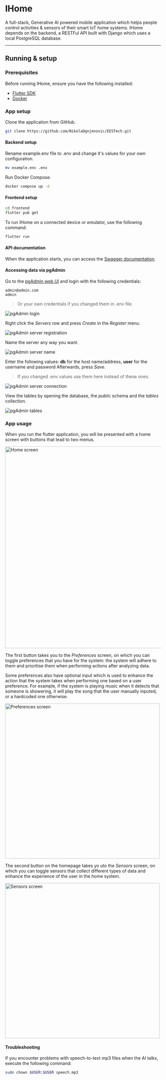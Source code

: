 # IHome

A full-stack, Generative AI powered mobile application which helps people control activities & sensors of their smart IoT home systems.
IHome depends on the backend, a RESTFul API built with Django which uses a local PostgreSQL database.

<hr>

## Running & setup
### Prerequisites
Before running IHome, ensure you have the following installed:
* [Flutter SDK](https://flutter-ko.dev/get-started/install)
* [Docker](https://docs.docker.com/engine/install/)

### App setup
Clone the application from GitHub.
```bash
git clone https://github.com/NikolaOgnjenovic/EESTech.git
```

#### Backend setup
Rename example.env file to .env and change it's values for your own configuration.
```bash
mv example.env .env
```

Run Docker Compose.
```bash
docker compose up -d
```

#### Frontend setup
```bash
cd frontend
flutter pub get
```
To run IHome on a connected device or emulator, use the following command:
```bash
flutter run
```

#### API documentation
When the application starts, you can access the [Swagger documentation](http://localhost:5000/apidocs/).

#### Accessing data via pgAdmin
Go to the [pgAdmin web UI](http://localhost:5050/browser/) and login with the following credentials:
```
admin@admin.com
admin
```
> Or your own credentials if you changed them in .env file.

![pgAdmin login](assets/images/readme/pgAdminLogin.png)

Right click the *Servers* row and press *Create* in the *Register* menu.

![pgAdmin server registration](assets/images/readme/pgAdminRegisterServer.png)

Name the server any way you want.

![pgAdmin server name](assets/images/readme/pgAdminServerName.png)

Enter the following values:
**db** for the host name/address,
**user** for the username and password
Afterwards, press *Save*.
> If you changed .env values use them here instead of these ones.

![pgAdmin server connection](assets/images/readme/pgAdminServerConnection.png)

View the tables by opening the database, the *public* schema and the *tables* collection.

![pgAdmin tables](assets/images/readme/pgAdminTables.png)

### App usage
When you run the flutter application, you will be presented with a home screen with buttons that lead to two menus.

<img src="assets/images/readme/homeScreen.png" alt="Home screen" height="650">

The first button takes you to the *Preferences* screen, on which you can toggle preferences that you have for the system:
the system will adhere to them and prioritise them when performing actions after analyzing data.

Some preferences also have optional input which is used to enhance the action that the system takes when performing one based on a user preference.
For example, if the system is playing music when it detects that someone is showering, it will play the song that the user manually inputed, or a hardcoded one otherwise.

<img src="assets/images/readme/preferencesScreen.png" alt="Preferences screen" height="500">

The second button on the homepage takes yo uto the *Sensors* screen, on which you can toggle sensors that collect different types of data and
enhance the experience of the user in the home system.

<img src="assets/images/readme/sensorsScreen.png" alt="Sensors screen" height="500">

#### Troubleshooting
If you encounter problems with speech-to-text mp3 files when the AI talks, execute the following command:
```bash
sudo chown $USER:$USER speech.mp3
```
